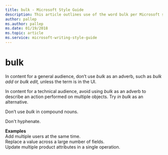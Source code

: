 ```yaml
---
title: bulk - Microsoft Style Guide
description: This article outlines use of the word bulk per Microsoft style guidelines, with examples.
author: pallep
ms.author: pallep
ms.date: 01/19/2018
ms.topic: article
ms.service: microsoft-writing-style-guide
---
```


# bulk

In content for a general audience, don’t use *bulk* as an adverb, such as *bulk add* or *bulk edit,* unless the term is in the UI.

In content for a technical audience, avoid using *bulk* as an adverb to describe an action performed on multiple objects. Try *in bulk* as an alternative.

Don’t use *bulk* in compound nouns. 

Don't hyphenate.

**Examples**  
Add multiple users at the same time.  
Replace a value across a large number of fields.  
Update multiple product attributes in a single operation.
